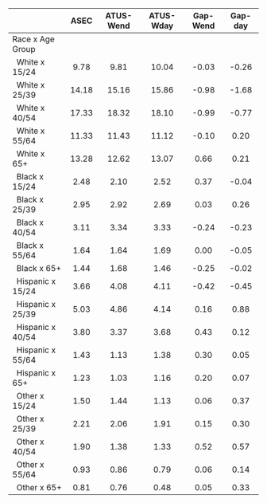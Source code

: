 
|                      |         ASEC |    ATUS-Wend |    ATUS-Wday |     Gap-Wend |      Gap-day |
| -------------------- | :----------: | :----------: | :----------: | :----------: | :----------: |
| Race x Age Group     |              |              |              |              |              |
| &nbsp;&nbsp;White x 15/24 |         9.78 |         9.81 |        10.04 |        -0.03 |        -0.26 |
| &nbsp;&nbsp;White x 25/39 |        14.18 |        15.16 |        15.86 |        -0.98 |        -1.68 |
| &nbsp;&nbsp;White x 40/54 |        17.33 |        18.32 |        18.10 |        -0.99 |        -0.77 |
| &nbsp;&nbsp;White x 55/64 |        11.33 |        11.43 |        11.12 |        -0.10 |         0.20 |
| &nbsp;&nbsp;White x 65+ |        13.28 |        12.62 |        13.07 |         0.66 |         0.21 |
| &nbsp;&nbsp;Black x 15/24 |         2.48 |         2.10 |         2.52 |         0.37 |        -0.04 |
| &nbsp;&nbsp;Black x 25/39 |         2.95 |         2.92 |         2.69 |         0.03 |         0.26 |
| &nbsp;&nbsp;Black x 40/54 |         3.11 |         3.34 |         3.33 |        -0.24 |        -0.23 |
| &nbsp;&nbsp;Black x 55/64 |         1.64 |         1.64 |         1.69 |         0.00 |        -0.05 |
| &nbsp;&nbsp;Black x 65+ |         1.44 |         1.68 |         1.46 |        -0.25 |        -0.02 |
| &nbsp;&nbsp;Hispanic x 15/24 |         3.66 |         4.08 |         4.11 |        -0.42 |        -0.45 |
| &nbsp;&nbsp;Hispanic x 25/39 |         5.03 |         4.86 |         4.14 |         0.16 |         0.88 |
| &nbsp;&nbsp;Hispanic x 40/54 |         3.80 |         3.37 |         3.68 |         0.43 |         0.12 |
| &nbsp;&nbsp;Hispanic x 55/64 |         1.43 |         1.13 |         1.38 |         0.30 |         0.05 |
| &nbsp;&nbsp;Hispanic x 65+ |         1.23 |         1.03 |         1.16 |         0.20 |         0.07 |
| &nbsp;&nbsp;Other x 15/24 |         1.50 |         1.44 |         1.13 |         0.06 |         0.37 |
| &nbsp;&nbsp;Other x 25/39 |         2.21 |         2.06 |         1.91 |         0.15 |         0.30 |
| &nbsp;&nbsp;Other x 40/54 |         1.90 |         1.38 |         1.33 |         0.52 |         0.57 |
| &nbsp;&nbsp;Other x 55/64 |         0.93 |         0.86 |         0.79 |         0.06 |         0.14 |
| &nbsp;&nbsp;Other x 65+ |         0.81 |         0.76 |         0.48 |         0.05 |         0.33 |

